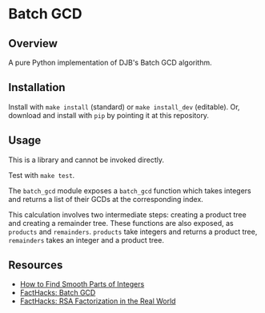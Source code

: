 # Batch GCD

## Overview

A pure Python implementation of DJB's Batch GCD algorithm.

## Installation

Install with `make install` (standard) or `make install_dev` (editable).
Or, download and install with `pip` by pointing it at this repository.

## Usage

This is a library and cannot be invoked directly.

Test with `make test`.

The `batch_gcd` module exposes a `batch_gcd` function which takes integers and returns a list of their GCDs at the corresponding index.

This calculation involves two intermediate steps: creating a product tree and creating a remainder tree.
These functions are also exposed, as `products` and `remainders`.
`products` take integers and returns a product tree, `remainders` takes an integer and a product tree.

## Resources

* [How to Find Smooth Parts of Integers](https://cr.yp.to/factorization/smoothparts-20040510.pdf)
* [FactHacks: Batch GCD](https://facthacks.cr.yp.to/batchgcd.html)
* [FactHacks: RSA Factorization in the Real World](https://www.hyperelliptic.org/tanja/vortraege/facthacks-29C3.pdf)
